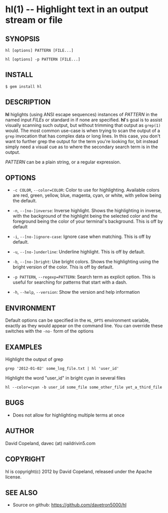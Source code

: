 hl(1) -- Highlight text in an output stream or file
===================================================

## SYNOPSIS

`hl [options] PATTERN [FILE...]`

`hl [options] -p PATTERN [FILE...]`

## INSTALL

    $ gem install hl

## DESCRIPTION

**hl** higlights (using ANSI escape sequences) instances of _PATTERN_ in the named input _FILEs_ or standard in if none are specified. **hl**'s goal is to assist visually scanning such output, but without trimming that output as `grep(1)` would.  The most common use-case is when trying to scan the output of a `grep` invocation that has complex data or long lines.  In this case, you don't want to further grep the output for the term you're looking for, bit instead simply need a visual cue as to where the secondary search term is in the output.

_PATTERN_ can be a plain string, or a regular expression.

## OPTIONS

  * `-c COLOR`, `--color=COLOR`:
    Color to use for highlighting.  Available colors are red, green, yellow, blue, magenta, cyan, or white,
    with yellow being the default.

  * `-n`, `--[no-]inverse`:
    Inverse highlight.  Shows the highlighting in inverse, with the background of the highlight being the selected color and the foreground being the color of your terminal's background.  This is off by default

  * `-i`, `--[no-]ignore-case`:
    Ignore case when matching.  This is off by default.

  * `-u`, `--[no-]underline`:
    Underline highlight.  This is off by default.

  * `-b`, `--[no-]bright`:
    Use bright colors.  Shows the highlighting using the bright version of the color.  This is off by default.

  * `-p PATTERN`, `--regexp=PATTERN`:
    Search term as explicit option.  This is useful for searching for patterns that start with a dash.

  * `-h`, `--help`, `--version`:
    Show the version and help information

## ENVIRONMENT

Default options can be specified in the `HL_OPTS` environment variable, exactly as they would appear on the command line.  You
can override these switches with the `-no-` form of the options

## EXAMPLES

Highlight the output of grep

    grep '2012-01-02' some_log_file.txt | hl 'user_id'

Highlight the word "user_id" in bright cyan in several files

    hl --color=cyan -b user_id some_file some_other_file yet_a_third_file

## BUGS

  * Does not allow for highlighting multiple terms at once

## AUTHOR

David Copeland, davec (at) naildrivin5.com

## COPYRIGHT

hl is copyright(c) 2012 by David Copeland, released under the Apache license.

## SEE ALSO

  * Source on github: https://github.com/davetron5000/hl


[SYNOPSIS]: #SYNOPSIS "SYNOPSIS"
[INSTALL]: #INSTALL "INSTALL"
[DESCRIPTION]: #DESCRIPTION "DESCRIPTION"
[OPTIONS]: #OPTIONS "OPTIONS"
[ENVIRONMENT]: #ENVIRONMENT "ENVIRONMENT"
[EXAMPLES]: #EXAMPLES "EXAMPLES"
[BUGS]: #BUGS "BUGS"
[AUTHOR]: #AUTHOR "AUTHOR"
[COPYRIGHT]: #COPYRIGHT "COPYRIGHT"
[SEE ALSO]: #SEE-ALSO "SEE ALSO"


[hl(1)]: hl.1.html
